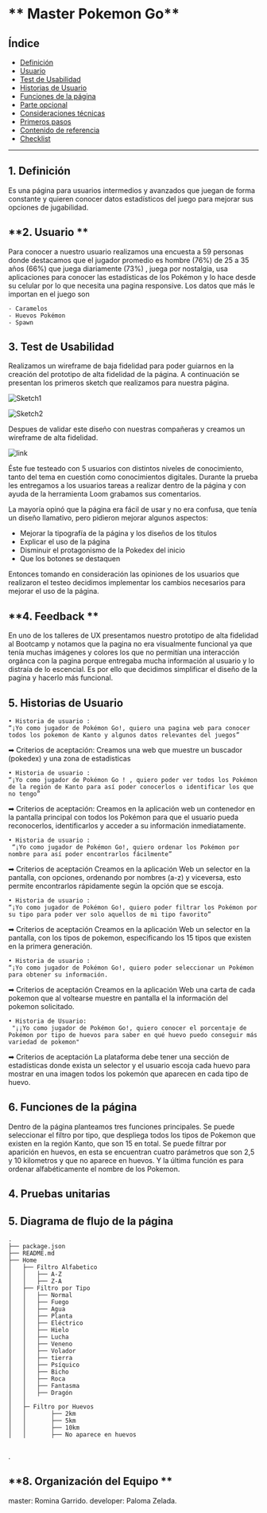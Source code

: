 # ** Master Pokemon Go**

## **Índice**

* [Definición](#Definición)
* [Usuario](#Usuario)
* [Test de Usabilidad](#Test-de-Usabilidad)
* [Historias de Usuario](#Historias-de-Usuario)
* [Funciones de la página](#Funciones-de-la-Pagina)
* [Parte opcional](#parte-opcional-hacker-edition)
* [Consideraciones técnicas](#consideraciones-técnicas)
* [Primeros pasos](#primeros-pasos)
* [Contenido de referencia](#contenido-de-referencia)
* [Checklist](#checklist)

***

## **1. Definición**

Es una página para usuarios intermedios y avanzados que juegan de forma constante y quieren conocer datos estadísticos del juego para mejorar sus opciones de jugabilidad.

## **2. Usuario **

Para conocer a nuestro usuario realizamos una encuesta a 59 personas donde destacamos que el jugador promedio es hombre (76%) de 25 a 35 años (66%) que juega diariamente (73%) , juega por nostalgia, usa aplicaciones para conocer las estadísticas de los Pokémon y lo hace desde su celular por lo que necesita una pagina responsive.
Los datos que más le importan en el juego son 

	- Caramelos
	- Huevos Pokémon
	- Spawn

## **3. Test de Usabilidad**

Realizamos un wireframe de baja fidelidad para poder guiarnos en la creación del prototipo de alta fidelidad de la página.
A continuación se presentan los primeros sketch que realizamos para nuestra página.

![Sketch1](https://github.com/PalomaZelada/SCL011-data-lovers/blob/master/images/sketch.jpg)


![Sketch2](https://github.com/PalomaZelada/SCL011-data-lovers/blob/master/images/sketch2.png)


Despues de validar este diseño con nuestras compañeras y creamos un wireframe de alta fidelidad.

![link](https://www.figma.com/proto/ftVbKZBnqh35lAhbHx0pkh/Data-lovers-Pokemon?node-id=2%3A2&scaling=scale-down)

 Éste fue testeado con 5 usuarios con distintos niveles de conocimiento, tanto del tema en cuestión como conocimientos digitales. Durante la prueba les entregamos a los usuarios tareas a realizar dentro de la página y con ayuda de la herramienta Loom grabamos sus comentarios.


La mayoría opinó que la página era fácil de usar y no era confusa, que tenía un diseño llamativo, pero pidieron mejorar algunos aspectos:

- Mejorar la tipografía de la página y los diseños de los titulos
- Explicar el uso de la página
- Disminuir el protagonismo de la Pokedex del inicio
- Que los botones se destaquen 

Entonces tomando en consideración las opiniones de los usuarios que realizaron el testeo decidimos implementar los cambios necesarios para mejorar el uso de la página.

## **4. Feedback **
En uno de los talleres de UX presentamos nuestro prototipo de alta fidelidad al Bootcamp y notamos que la pagina no era visualmente funcional ya que tenía muchas imágenes y colores los que no permitían una interacción orgánca con la pagina porque entregaba mucha información al usuario y lo distraía de lo escencial.
	Es por ello que decidimos simplificar el diseño de la pagina y hacerlo más funcional.


## **5. Historias de Usuario**

	• Historia de usuario : 
	“¡Yo como jugador de Pokémon Go!, quiero una pagina web para conocer todos los pokemon de Kanto y algunos datos relevantes del juegos”
➡ Criterios de aceptación: Creamos una web que muestre un buscador (pokedex) y una zona de estadisticas

	• Historia de usuario : 
	“¡Yo como jugador de Pokémon Go ! , quiero poder ver todos los Pokémon de la región de Kanto para así poder conocerlos o identificar los que no tengo”
➡ Criterios de aceptación: Creamos en la aplicación web un contenedor en la pantalla principal con todos los Pokémon para que el usuario pueda reconocerlos, identificarlos y acceder a su información inmediatamente.
	
	• Historia de usuario :
	 “¡Yo como jugador de Pokémon Go!, quiero ordenar los Pokémon por nombre para así poder encontrarlos fácilmente”
➡ Criterios de aceptación Creamos en la aplicación Web un selector en la pantalla, con opciones, ordenando por nombres (a-z) y viceversa, esto permite encontrarlos rápidamente según la opción que se escoja.
	
	• Historia de usuario : 
	“¡Yo como jugador de Pokémon Go!, quiero poder filtrar los Pokémon por su tipo para poder ver solo aquellos de mi tipo favorito”
➡ Criterios de aceptación Creamos en la aplicación Web un selector en la pantalla, con los tipos de pokemon, especificando los 15 tipos que existen en la primera generación.
	
	• Historia de usuario : 
	“¡Yo como jugador de Pokémon Go!, quiero poder seleccionar un Pokémon para obtener su información.
➡ Criterios de aceptación Creamos en la aplicación Web una carta de cada pokemon que al voltearse muestre en pantalla el la información del pokemon solicitado.

	• Historia de Usuario:
	 "¡¡Yo como jugador de Pokémon Go!, quiero conocer el porcentaje de Pokémon por tipo de huevos para saber en qué huevo puedo conseguir más variedad de pokemon"
➡ Criterios de aceptación La plataforma debe tener una sección de estadísticas donde exista un selector y el usuario escoja cada huevo para mostrar en una imagen todos los pokemón que aparecen en cada tipo de huevo.



## **6. Funciones de la página**

Dentro de la página planteamos tres funciones principales.
Se puede seleccionar el filtro por tipo, que despliega todos los tipos de Pokemon que existen en la región Kanto, que son 15 en total.
Se puede filtrar por aparición en huevos, en esta se encuentran cuatro parámetros que son 2,5 y 10 kilometros y que no aparece en huevos.
Y la última función es para ordenar alfabéticamente el nombre de los Pokemon.


## **4. Pruebas unitarias**




## **5. Diagrama de flujo de la página**



```text
.
├── package.json
├── README.md
├── Home
│   ├── Filtro Alfabetico
│   │   ├── A-Z
│   │   ├── Z-A
│   ├── Filtro por Tipo
│   │   ├── Normal
│   │   ├── Fuego
│   │   ├── Agua
│   │   ├── Planta
│   │   ├── Eléctrico
│   │   ├── Hielo
│   │   ├── Lucha
│   │   ├── Veneno
│   │   ├── Volador
│   │   ├── tierra
│   │   ├── Psíquico
│   │   ├── Bicho
│   │   ├── Roca
│   │   ├── Fantasma
│   │   ├── Dragón
│   │ 
│   ├─ Filtro por Huevos
│   │       ├── 2km
│   │       ├── 5km
│   │       ├── 10km
│   │       ├── No aparece en huevos


```
.


## **8. Organización del Equipo **

master: Romina Garrido.
developer: Paloma Zelada.

